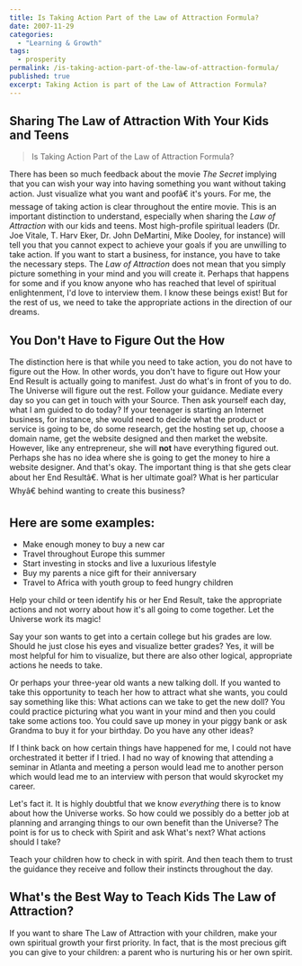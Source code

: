 ```yaml
---
title: Is Taking Action Part of the Law of Attraction Formula?
date: 2007-11-29
categories:
  - "Learning & Growth"
tags:
  - prosperity
permalink: /is-taking-action-part-of-the-law-of-attraction-formula/
published: true
excerpt: Taking Action is part of the Law of Attraction Formula?
---
```

## Sharing The Law of Attraction With Your Kids and Teens

> Is Taking Action Part of the Law of Attraction Formula?

There has been so much feedback about the movie *The Secret* implying that you can wish your way into having something you want without taking action. Just visualize what you want and poofâ€ it's yours.  For me, the message of taking action is clear throughout the entire movie. This is an important distinction to understand, especially when sharing the *Law of Attraction* with our kids and teens. Most high-profile spiritual leaders (Dr. Joe Vitale, T. Harv Eker, Dr. John DeMartini, Mike Dooley, for instance) will tell you that you cannot expect to achieve your goals if you are unwilling to take action. If you want to start a business, for instance, you have to take the necessary steps.  The *Law of Attraction* does not mean that you simply picture something in your mind and you will create it. Perhaps that happens for some and if you know anyone who has reached that level of spiritual enlightenment, I'd love to interview them. I know these beings exist! But for the rest of us, we need to take the appropriate actions in the direction of our dreams.

## You Don't Have to Figure Out the How

The distinction here is that while you need to take action, you do not have to figure out the How. In other words, you don't have to figure out How your End Result is actually going to manifest. Just do what's in front of you to do. The Universe will figure out the rest. Follow your guidance. Mediate every day so you can get in touch with your Source. Then ask yourself each day, what I am guided to do today? If your teenager is starting an Internet business, for instance, she would need to decide what the product or service is going to be, do some research, get the hosting set up, choose a domain name, get the website designed and then market the website. However, like any entrepreneur, she will **not** have everything figured out. Perhaps she has no idea where she is going to get the money to hire a website designer. And that's okay. The important thing is that she gets clear about her End Resultâ€. What is her ultimate goal? What is her particular Whyâ€ behind wanting to create this business?

## Here are some examples:
- Make enough money to buy a new car
- Travel throughout Europe this summer
- Start investing in stocks and live a luxurious lifestyle
- Buy my parents a nice gift for their anniversary
- Travel to Africa with youth group to feed hungry children

Help your child or teen identify his or her End Result, take the appropriate actions and not worry about how it's all going to come together. Let the Universe work its magic!

Say your son wants to get into a certain college but his grades are low. Should he just close his eyes and visualize better grades? Yes, it will be most helpful for him to visualize, but there are also other logical, appropriate actions he needs to take.

Or perhaps your three-year old wants a new talking doll. If you wanted to take this opportunity to teach her how to attract what she wants, you could say something like this: What actions can we take to get the new doll? You could practice picturing what you want in your mind and then you could take some actions too. You could save up money in your piggy bank or ask Grandma to buy it for your birthday. Do you have any other ideas?

If I think back on how certain things have happened for me, I could not have orchestrated it better if I tried. I had no way of knowing that attending a seminar in Atlanta and meeting a person would lead me to another person which would lead me to an interview with person that would skyrocket my career.

Let's fact it. It is highly doubtful that we know *everything* there is to know about how the Universe works. So how could we possibly do a better job at planning and arranging things to our own benefit than the Universe? The point is for us to check with Spirit and ask What's next? What actions should I take?

Teach your children how to check in with spirit. And then teach them to trust the guidance they receive and follow their instincts throughout the day.

## What's the Best Way to Teach Kids The Law of Attraction?

If you want to share The Law of Attraction with your children, make your own spiritual growth your first priority. In fact, that is the most precious gift you can give to your children: a parent who is nurturing his or her own spirit.